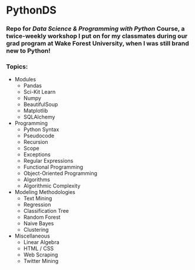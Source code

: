 # PythonDS

### Repo for *Data Science &amp; Programming with Python* Course, a twice-weekly workshop I put on for my classmates during our grad program at Wake Forest University, when I was still brand new to Python!


### Topics:
* Modules
  * Pandas
  * Sci-Kit Learn
  * Numpy
  * BeautifulSoup
  * Matplotlib
  * SQLAlchemy
* Programming
  * Python Syntax
  * Pseudocode
  * Recursion
  * Scope
  * Exceptions
  * Regular Expressions
  * Functional Programming
  * Object-Oriented Programming
  * Algorithms
  * Algorithmic Complexity
* Modeling Methodologies
  * Text Mining
  * Regression
  * Classification Tree
  * Random Forest
  * Naive Bayes
  * Clustering
* Miscellaneous
  * Linear Algebra
  * HTML / CSS
  * Web Scraping
  * Twitter Mining

